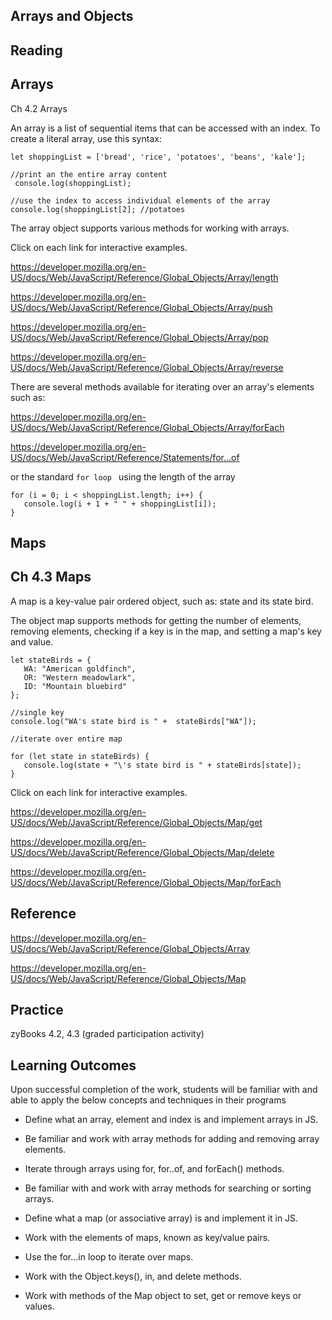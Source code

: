 ## Arrays and Objects
## Reading

## Arrays
Ch 4.2 Arrays 


 An array is a list of sequential items that can be accessed with an index.
 To create a literal array, use this syntax:
 
 ```
 let shoppingList = ['bread', 'rice', 'potatoes', 'beans', 'kale'];
 
 //print an the entire array content 
  console.log(shoppingList);
 
 //use the index to access individual elements of the array
 console.log(shoppingList[2]; //potatoes 
 
 ```
 
 
 The array object supports various methods for working with arrays. 
 
 Click on each link for interactive examples.
 
 https://developer.mozilla.org/en-US/docs/Web/JavaScript/Reference/Global_Objects/Array/length
 
 https://developer.mozilla.org/en-US/docs/Web/JavaScript/Reference/Global_Objects/Array/push
 
 https://developer.mozilla.org/en-US/docs/Web/JavaScript/Reference/Global_Objects/Array/pop
 
https://developer.mozilla.org/en-US/docs/Web/JavaScript/Reference/Global_Objects/Array/reverse

There are several methods available for iterating over an array's elements such as:

https://developer.mozilla.org/en-US/docs/Web/JavaScript/Reference/Global_Objects/Array/forEach

https://developer.mozilla.org/en-US/docs/Web/JavaScript/Reference/Statements/for...of

or the standard ```for loop ``` using the length of the array
```
for (i = 0; i < shoppingList.length; i++) {
   console.log(i + 1 + " " + shoppingList[i]);
}
```

## Maps
## Ch 4.3 Maps

A map is a key-value pair ordered object, such as: state and its state bird.

The object map supports methods for getting the number of elements, removing elements, checking if a key is in the map, and setting a map's key and value.

```
let stateBirds = {
   WA: "American goldfinch",
   OR: "Western meadowlark",
   ID: "Mountain bluebird"
};

//single key
console.log("WA's state bird is " +  stateBirds["WA"]);

//iterate over entire map

for (let state in stateBirds) { 
   console.log(state + "\'s state bird is " + stateBirds[state]);
}

```

Click on each link for interactive examples. 

https://developer.mozilla.org/en-US/docs/Web/JavaScript/Reference/Global_Objects/Map/get

https://developer.mozilla.org/en-US/docs/Web/JavaScript/Reference/Global_Objects/Map/delete

https://developer.mozilla.org/en-US/docs/Web/JavaScript/Reference/Global_Objects/Map/forEach




## Reference
https://developer.mozilla.org/en-US/docs/Web/JavaScript/Reference/Global_Objects/Array

https://developer.mozilla.org/en-US/docs/Web/JavaScript/Reference/Global_Objects/Map


## Practice
 
zyBooks 4.2, 4.3 (graded participation activity)

## Learning Outcomes
Upon successful completion of the work, students will be familiar with and able to apply the below concepts and techniques in their programs

* Define what an array, element and index is and implement arrays in JS.

* Be familiar and work with array methods for adding and removing array elements.

* Iterate through arrays using for, for..of, and forEach() methods.

* Be familiar with and work with array methods for searching or sorting arrays.

*  Define what a map (or associative array) is and implement it in JS. 

* Work with the elements of maps, known as key/value pairs.

* Use the for...in loop to iterate over maps.

* Work with the Object.keys(), in, and delete methods.

* Work with methods of the Map object to set, get or remove keys or values.
